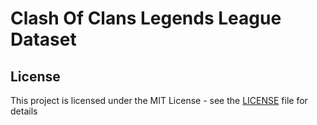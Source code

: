 # Clash Of Clans Legends League Dataset

## License

This project is licensed under the MIT License - see the [LICENSE](LICENSE) file for details
